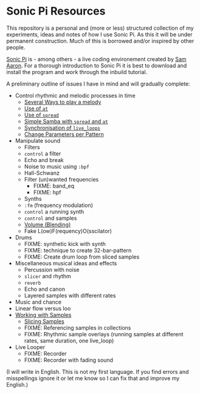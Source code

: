 # Sonic Pi Resources

This repository is a personal and (more or less) structured collection of my experiments, ideas and notes of how I use Sonic Pi. As this it will be under permanent construction. Much of this is borrowed and/or inspired by other people.

[Sonic Pi](http://sonic-pi.net/) is - among others - a live coding environement created by [Sam Aaron](https://github.com/samaaron/). For a thorough introduction to Sonic Pi it is best to download and install the program and work through the inbuild tutorial.

A preliminary outline of issues I have in mind and will gradually complete:

* Control rhythmic and melodic processes in time
  * [Several Ways to play a melody](https://github.com/mbutz/sonic-pi-resources/blob/master/control_rhythmic_and_melodic_processes)
  * [Use of `at`](https://github.com/mbutz/sonic-pi-resources/blob/master/control_rhythmic_and_melodic_processes/use-of-at.rb)
  * [Use of `spread`](https://github.com/mbutz/sonic-pi-resources/blob/master/control_rhythmic_and_melodic_processes/use-of-spread.rb)
  * [Simple Samba with `spread` and `at`](https://github.com/mbutz/sonic-pi-resources/blob/master/control_rhythmic_and_melodic_processes/samba-with-spread-and-at.rb)
  * [Synchronisation of `live_loops`](https://github.com/mbutz/sonic-pi-resources/blob/master/control_rhythmic_and_melodic_processes/synchronisation-of-live-loops.rb)
  * [Change Parameters per Pattern](https://github.com/mbutz/sonic-pi-resources/blob/master/control_rhythmic_and_melodic_processes/change-params-per-pattern.rb)
* Manipulate sound
  * Filters
   * `control` a filter
   * Echo and break
   * Noise to music using `:bpf`
   * Hall-Schwanz
   * Filter (un)wanted frequencies
     * FIXME: band_eq
     * FIXME: hpf
  * Synths
  * `:fm` (frequency modulation)
  * `control` a running synth
  * `control` and samples
  * [Volume (Blending)]((https://github.com/mbutz/sonic-pi-resources/blob/master/blending.rb))
  * Fake L(ow)F(requency)O(sscilator)
* Drums
   * FIXME: synthetic kick with synth
   * FIXME: technique to create 32-bar-pattern
   * FIXME: Create drum loop from sliced samples
* Miscellaneous musical ideas and effects
  * Percussion with noise
  * `slicer` and rhythm
  * `reverb`
  * Echo and canon
  * Layered samples with different rates
* Music and chance
* Linear flow versus loo
* [Working with Samples](https://github.com/mbutz/sonic-pi-resources/blob/master/working_with_samples)
  * [Slicing Samples](https://github.com/mbutz/sonic-pi-resources/blob/master/working_with_samples/slicing_samples.rb)
  * FIXME: Referencing samples in collections
  * FIXME: Rhythmic sample overlays (running samples at different rates, same duration, one live_loop) 
* Live Looper
  * FIXME: Recorder
  * FIXME: Recorder with fading sound

(I will write in English. This is not my first language. If you find errors and misspellings ignore it or let me know so I can fix that and improve my English.)
